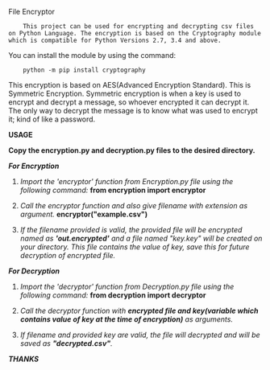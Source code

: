 File Encryptor

        This project can be used for encrypting and decrypting csv files on Python Language. The encryption is based on the Cryptography module which is compatible for Python Versions 2.7, 3.4 and above. 
  
You can install the module by using the command:

        python -m pip install cryptography

This encryption is based on AES(Advanced Encryption Standard). This is Symmetric Encryption.
Symmetric encryption is when a key is used to encrypt and decrypt a message, so whoever encrypted it can decrypt it. The only way to decrypt the message is to know what was used to encrypt it; kind of like a password.


**USAGE**

**Copy the encryption.py and decryption.py files to the desired directory.**

***For Encryption***

1. *Import the 'encryptor' function from Encryption.py file using the following command:*
        **from encryption import encryptor**

2. *Call the encryptor function and also give filename with extension as argument.*
        **encryptor("example.csv")**

3. *If the filename provided is valid, the provided file will be encrypted named as **'out.encrypted'** and a file named "key.key" will be created on your directory. This file contains the value of key, save this for future decryption of encrypted file.*

***For Decryption***

1. *Import the 'decryptor' function from Decryption.py file using the following command:*
        **from decryption import decryptor**
2. *Call the decryptor function with **encrypted file and key(variable which contains value of key at the time of encryption)** as arguments.*

3. *If filename and provided key are valid, the file will decrypted and will be saved as **"decrypted.csv"**.*

***THANKS***
  
